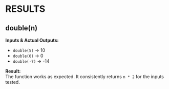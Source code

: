# RESULTS

## double(n)

**Inputs & Actual Outputs:**
- `double(5)` → 10
- `double(0)` → 0
- `double(-7)` → -14

**Result:**  
The function works as expected. It consistently returns `n * 2` for the inputs tested.